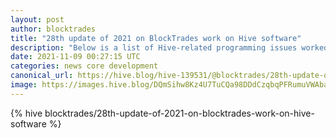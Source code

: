 ```yaml
---
layout: post
author: blocktrades
title: "28th update of 2021 on BlockTrades work on Hive software"
description: "Below is a list of Hive-related programming issues worked on by BlockTrades team during last week ..."
date: 2021-11-09 00:27:15 UTC
categories: news core development
canonical_url: https://hive.blog/hive-139531/@blocktrades/28th-update-of-2021-on-blocktrades-work-on-hive-software
image: https://images.hive.blog/DQmSihw8Kz4U7TuCQa98DDdCzqbqPFRumuVWAbareiYZW1Z/blocktrades%20update.png
---
```

{% hive blocktrades/28th-update-of-2021-on-blocktrades-work-on-hive-software %}
